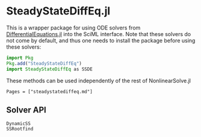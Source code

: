 # SteadyStateDiffEq.jl

This is a wrapper package for using ODE solvers from
[DifferentialEquations.jl](https://docs.sciml.ai/DiffEqDocs/stable/) into the SciML
interface. Note that these solvers do not come by default, and thus one needs to install
the package before using these solvers:

```julia
import Pkg
Pkg.add("SteadyStateDiffEq")
import SteadyStateDiffEq as SSDE
```

These methods can be used independently of the rest of NonlinearSolve.jl

```@index
Pages = ["steadystatediffeq.md"]
```

## Solver API

```@docs
DynamicSS
SSRootfind
```

